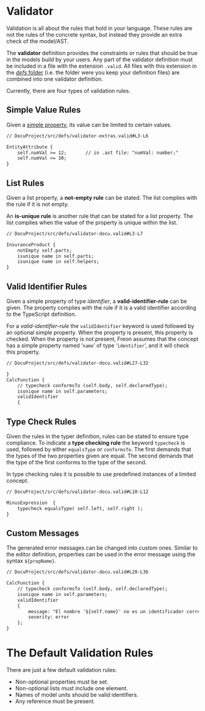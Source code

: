 # Validator

Validation is all about the rules that hold in your language. These rules are not the rules
of the concrete syntax, but instead they provide an extra check of the model/AST.

The **validator** definition provides the constraints or rules that should be true in the models build by your users. 
Any part of the validator
definition must be included in a file with the extension `.valid`. All files with this extension in the [_defs_ folder](/Documentation/Overview/Getting_Started#template-project-startup-3)
(i.e. the folder were you keep your definition files) are combined into one validator definition.

Currently, there are four types of validation rules.

## Simple Value Rules

Given a [simple property](/Documentation/Creating_the_Metamodel/Defining_Properties#simple-properties-2), 
its value can be limited to certain values.

```txt
// DocuProject/src/defs/validator-extras.valid#L3-L6

EntityAttribute {
    self.numVal >= 12;       // in .ast file: "numVal: number;"
    self.numVal <= 30;
}
```

## List Rules

Given a list property, a **not-empty rule** can be stated. The list complies with the rule if it is not empty.

An **is-unique rule** is another rule that can be stated for a list property. The list
complies when the value of the property is unique within the list.

```txt
// DocuProject/src/defs/validator-docu.valid#L3-L7

InsuranceProduct {
    notEmpty self.parts;
    isunique name in self.parts;
    isunique name in self.helpers;
}
```

## Valid Identifier Rules

Given a simple property of type _identifier_, a **valid-identifier-rule** can be given. The property complies with the
rule if it is a valid identifier according to the TypeScript definition.

For a _valid-identifier-rule_ the `validIdentifier` keyword is used followed by an optional simple property. When the
property is present, this property is checked. When the property is not present, Freon assumes that the
concept has a simple property named ‘`name`’ of type ‘`identifier`’, and it will check this property.

```txt
// DocuProject/src/defs/validator-docu.valid#L27-L32

}
CalcFunction {
    // typecheck conformsTo (self.body, self.declaredType);
    isunique name in self.parameters;
    validIdentifier
    {
```

## Type Check Rules

Given the rules in the typer definition, rules can be stated to ensure type compliance.
To indicate a **type checking rule** the keyword `typecheck` is used, followed by either `equalsType` or `conformsTo`.
The first demands that the types of the two properties given are equal. The second demands that the type of the first
conforms to the type of the second.

In type checking rules it is possible to use predefined instances of a limited concept.

```txt
// DocuProject/src/defs/validator-docu.valid#L10-L12

MinusExpression  {
    typecheck equalsType( self.left, self.right );
}
```

## Custom Messages

The generated error messages can be changed into custom ones. Similar to the editor definition,
properties can be used in the error message using the syntax `${propName}`.

[//]: # (todo add text about severity)

```txt
// DocuProject/src/defs/validator-docu.valid#L28-L36

CalcFunction {
    // typecheck conformsTo (self.body, self.declaredType);
    isunique name in self.parameters;
    validIdentifier
    {
        message: "El nombre '${self.name}' no es un identificador correcto.",
        severity: error
    };
}
```

# The Default Validation Rules

There are just a few default validation rules:

- Non-optional properties must be set.
- Non-optional lists must include one element.
- Names of model units should be valid identifiers.
- Any reference must be present.
